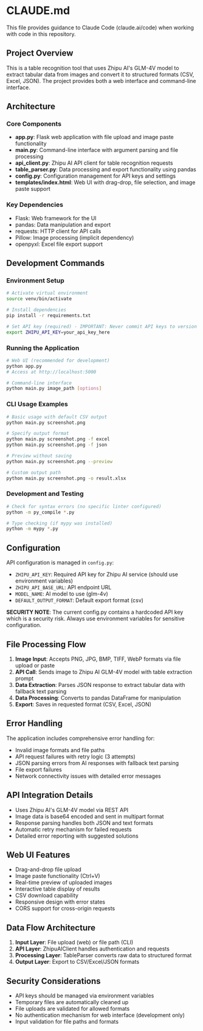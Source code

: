 # CLAUDE.md

This file provides guidance to Claude Code (claude.ai/code) when working with code in this repository.

## Project Overview

This is a table recognition tool that uses Zhipu AI's GLM-4V model to extract tabular data from images and convert it to structured formats (CSV, Excel, JSON). The project provides both a web interface and command-line interface.

## Architecture

### Core Components
- **app.py**: Flask web application with file upload and image paste functionality
- **main.py**: Command-line interface with argument parsing and file processing
- **api_client.py**: Zhipu AI API client for table recognition requests
- **table_parser.py**: Data processing and export functionality using pandas
- **config.py**: Configuration management for API keys and settings
- **templates/index.html**: Web UI with drag-drop, file selection, and image paste support

### Key Dependencies
- Flask: Web framework for the UI
- pandas: Data manipulation and export
- requests: HTTP client for API calls
- Pillow: Image processing (implicit dependency)
- openpyxl: Excel file export support

## Development Commands

### Environment Setup
```bash
# Activate virtual environment
source venv/bin/activate

# Install dependencies
pip install -r requirements.txt

# Set API key (required) - IMPORTANT: Never commit API keys to version control
export ZHIPU_API_KEY=your_api_key_here
```

### Running the Application
```bash
# Web UI (recommended for development)
python app.py
# Access at http://localhost:5000

# Command-line interface
python main.py image_path [options]
```

### CLI Usage Examples
```bash
# Basic usage with default CSV output
python main.py screenshot.png

# Specify output format
python main.py screenshot.png -f excel
python main.py screenshot.png -f json

# Preview without saving
python main.py screenshot.png --preview

# Custom output path
python main.py screenshot.png -o result.xlsx
```

### Development and Testing
```bash
# Check for syntax errors (no specific linter configured)
python -m py_compile *.py

# Type checking (if mypy was installed)
python -m mypy *.py
```

## Configuration

API configuration is managed in `config.py`:
- `ZHIPU_API_KEY`: Required API key for Zhipu AI service (should use environment variables)
- `ZHIPU_API_BASE_URL`: API endpoint URL
- `MODEL_NAME`: AI model to use (glm-4v)
- `DEFAULT_OUTPUT_FORMAT`: Default export format (csv)

**SECURITY NOTE**: The current config.py contains a hardcoded API key which is a security risk. Always use environment variables for sensitive configuration.

## File Processing Flow

1. **Image Input**: Accepts PNG, JPG, BMP, TIFF, WebP formats via file upload or paste
2. **API Call**: Sends image to Zhipu AI GLM-4V model with table extraction prompt
3. **Data Extraction**: Parses JSON response to extract tabular data with fallback text parsing
4. **Data Processing**: Converts to pandas DataFrame for manipulation
5. **Export**: Saves in requested format (CSV, Excel, JSON)

## Error Handling

The application includes comprehensive error handling for:
- Invalid image formats and file paths
- API request failures with retry logic (3 attempts)
- JSON parsing errors from AI responses with fallback text parsing
- File export failures
- Network connectivity issues with detailed error messages

## API Integration Details

- Uses Zhipu AI's GLM-4V model via REST API
- Image data is base64 encoded and sent in multipart format
- Response parsing handles both JSON and text formats
- Automatic retry mechanism for failed requests
- Detailed error reporting with suggested solutions

## Web UI Features

- Drag-and-drop file upload
- Image paste functionality (Ctrl+V)
- Real-time preview of uploaded images
- Interactive table display of results
- CSV download capability
- Responsive design with error states
- CORS support for cross-origin requests

## Data Flow Architecture

1. **Input Layer**: File upload (web) or file path (CLI)
2. **API Layer**: ZhipuAIClient handles authentication and requests
3. **Processing Layer**: TableParser converts raw data to structured format
4. **Output Layer**: Export to CSV/Excel/JSON formats

## Security Considerations

- API keys should be managed via environment variables
- Temporary files are automatically cleaned up
- File uploads are validated for allowed formats
- No authentication mechanism for web interface (development only)
- Input validation for file paths and formats
